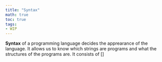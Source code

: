 ```yaml
---
title: "Syntax"
math: true
toc: true
tags:
- WIP
---
```


**Syntax** of a programming language decides the apprearance of the language.
It allows us to know which strings are programs and what the structures of the programs are.
It consists of []